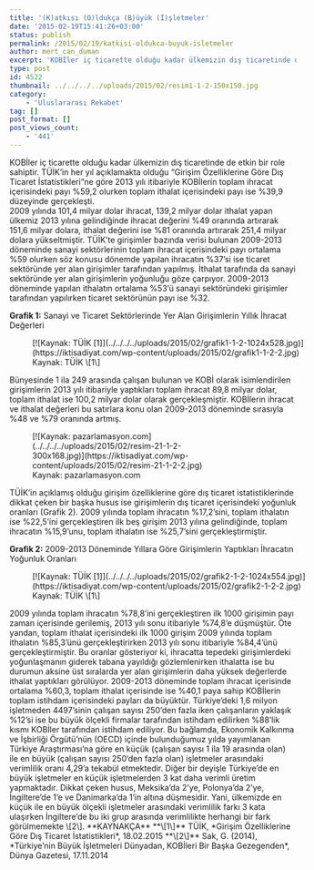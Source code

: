 ```yaml
---
title: '(K)atkısı (O)ldukça (B)üyük (İ)şletmeler'
date: '2015-02-19T15:41:26+03:00'
status: publish
permalink: /2015/02/19/katkisi-oldukca-buyuk-isletmeler
author: mert_can_duman
excerpt: 'KOBİler iç ticarette olduğu kadar ülkemizin dış ticaretinde de etkin bir role sahiptir. TÜİK’in her yıl açıklamakta olduğu “Girişim Özelliklerine Göre Dış Ticaret İstatistikleri”ne göre 2013 yılı itibariyle KOBİlerin toplam ihracat içerisindeki payı %59,2 olurken toplam ithalat içerisindeki payı ise %39,9 düzeyinde gerçekleşti.'
type: post
id: 4522
thumbnail: ../../../../uploads/2015/02/resim1-1-2-150x150.jpg
category:
    - 'Uluslararası Rekabet'
tag: []
post_format: []
post_views_count:
    - '441'
---
```

KOBİler iç ticarette olduğu kadar ülkemizin dış ticaretinde de etkin bir role sahiptir. TÜİK’in her yıl açıklamakta olduğu “Girişim Özelliklerine Göre Dış Ticaret İstatistikleri”ne göre 2013 yılı itibariyle KOBİlerin toplam ihracat içerisindeki payı %59,2 olurken toplam ithalat içerisindeki payı ise %39,9 düzeyinde gerçekleşti.  
2009 yılında 101,4 milyar dolar ihracat, 139,2 milyar dolar ithalat yapan ülkemiz 2013 yılına gelindiğinde ihracat değerini %49 oranında artırarak 151,6 milyar dolara, ithalat değerini ise %81 oranında artırarak 251,4 milyar dolara yükseltmiştir. TÜİK’te girişimler bazında verisi bulunan 2009-2013 döneminde sanayi sektörlerinin toplam ihracat içerisindeki payı ortalama %59 olurken söz konusu dönemde yapılan ihracatın %37’si ise ticaret sektöründe yer alan girişimler tarafından yapılmış. İthalat tarafında da sanayi sektöründe yer alan girişimlerin yoğunluğu göze çarpıyor. 2009-2013 döneminde yapılan ithalatın ortalama %53’ü sanayi sektöründeki girişimler tarafından yapılırken ticaret sektörünün payı ise %32.

**Grafik 1:** Sanayi ve Ticaret Sektörlerinde Yer Alan Girişimlerin Yıllık İhracat Değerleri

<figure aria-describedby="caption-attachment-4524" class="wp-caption aligncenter" id="attachment_4524" style="width: 628px">[![Kaynak: TÜİK [1]](../../../../uploads/2015/02/grafik1-1-2-1024x528.jpg)](https://iktisadiyat.com/wp-content/uploads/2015/02/grafik1-1-2-2.jpg)<figcaption class="wp-caption-text" id="caption-attachment-4524">Kaynak: TÜİK \[1\]</figcaption></figure>Bünyesinde 1 ila 249 arasında çalışan bulunan ve KOBİ olarak isimlendirilen girişimlerin 2013 yılı itibariyle yaptıkları toplam ihracat 89,8 milyar dolar, toplam ithalat ise 100,2 milyar dolar olarak gerçekleşmiştir. KOBİlerin ihracat ve ithalat değerleri bu satırlara konu olan 2009-2013 döneminde sırasıyla %48 ve %79 oranında artmış.  
<figure aria-describedby="caption-attachment-4525" class="wp-caption aligncenter" id="attachment_4525" style="width: 300px">[![Kaynak: pazarlamasyon.com](../../../../uploads/2015/02/resim-21-1-2-300x168.jpg)](https://iktisadiyat.com/wp-content/uploads/2015/02/resim-21-1-2-2.jpg)<figcaption class="wp-caption-text" id="caption-attachment-4525">Kaynak: pazarlamasyon.com</figcaption></figure>  
TÜİK’in açıklamış olduğu girişim özelliklerine göre dış ticaret istatistiklerinde dikkat çeken bir başka husus ise girişimlerin dış ticaret içerisindeki yoğunluk oranları (Grafik 2). 2009 yılında toplam ihracatın %17,2’sini, toplam ithalatın ise %22,5’ini gerçekleştiren ilk beş girişim 2013 yılına gelindiğinde, toplam ihracatın %15,9’unu, toplam ithalatın ise %25,7’sini gerçekleştirmiştir.

 **Grafik 2:** 2009-2013 Döneminde Yıllara Göre Girişimlerin Yaptıkları İhracatın Yoğunluk Oranları

<figure aria-describedby="caption-attachment-4526" class="wp-caption aligncenter" id="attachment_4526" style="width: 628px">[![Kaynak: TÜİK [1]](../../../../uploads/2015/02/grafik2-1-2-1024x554.jpg)](https://iktisadiyat.com/wp-content/uploads/2015/02/grafik2-1-2-2.jpg)<figcaption class="wp-caption-text" id="caption-attachment-4526">Kaynak: TÜİK \[1\]</figcaption></figure>2009 yılında toplam ihracatın %78,8’ini gerçekleştiren ilk 1000 girişimin payı zaman içerisinde gerilemiş, 2013 yılı sonu itibariyle %74,8’e düşmüştür. Öte yandan, toplam ithalat içerisindeki ilk 1000 girişim 2009 yılında toplam ithalatın %85,3’ünü gerçekleştirirken 2013 yılı sonu itibariyle %84,4’ünü gerçekleştirmiştir.  
Bu oranlar gösteriyor ki, ihracatta tepedeki girişimlerdeki yoğunlaşmanın giderek tabana yayıldığı gözlemlenirken ithalatta ise bu durumun aksine üst sıralarda yer alan girişimlerin daha yüksek değerlerde ithalat yaptıkları görülüyor.  
2009-2013 döneminde toplam ihracat içerisinde ortalama %60,3, toplam ithalat içerisinde ise %40,1 paya sahip KOBİlerin toplam istihdam içerisindeki payları da büyüktür. Türkiye’deki 1,6 milyon işletmeden 4497’sinin çalışan sayısı 250’den fazla iken çalışanların yaklaşık %12’si ise bu büyük ölçekli firmalar tarafından istihdam edilirken %88’lik kısmı KOBİler tarafından istihdam ediliyor.  
Bu bağlamda, Ekonomik Kalkınma ve İşbirliği Örgütü’nün (OECD) içinde bulunduğumuz yılda yayımlanan Türkiye Araştırması’na göre en küçük (çalışan sayısı 1 ila 19 arasında olan) ile en büyük (çalışan sayısı 250’den fazla olan) işletmeler arasındaki verimlilik oranı 4,29’a tekabül etmektedir. Diğer bir deyişle Türkiye’de en büyük işletmeler en küçük işletmelerden 3 kat daha verimli üretim yapmaktadır. Dikkat çeken husus, Meksika’da 2’ye, Polonya’da 2’ye, İngiltere’de 1’e ve Danimarka’da 1’in altına düşmesidir. Yani, ülkemizde en küçük ile en büyük ölçekli işletmeler arasındaki verimlilik farkı 3 kata ulaşırken İngiltere’de bu iki grup arasında verimlilikte herhangi bir fark görülmemekte \[2\].  
 **KAYNAKÇA**  
**\[1\]** TÜİK, *Girişim Özelliklerine Göre Dış Ticaret İstatistikleri*, 18.02.2015  
**\[2\]** Sak, G. (2014), *Türkiye’nin Büyük İşletmeleri Dünyadan, KOBİleri Bir Başka Gezegenden*, Dünya Gazetesi, 17.11.2014